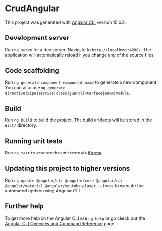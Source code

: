 # CrudAngular

This project was generated with [Angular CLI](https://github.com/angular/angular-cli) version 15.0.2.

## Development server

Run `ng serve` for a dev server. Navigate to `http://localhost:4200/`. The application will automatically reload if you change any of the source files.

## Code scaffolding

Run `ng generate component component-name` to generate a new component. You can also use `ng generate directive|pipe|service|class|guard|interface|enum|module`.

## Build

Run `ng build` to build the project. The build artifacts will be stored in the `dist/` directory.

## Running unit tests

Run `ng test` to execute the unit tests via [Karma](https://karma-runner.github.io).

## Updating this project to higher versions

Run `ng update @angular/cli @angular/core @angular/cdk @angular/material @angular/youtube-player --force` to execute the automated update using Angular CLI.

## Further help

To get more help on the Angular CLI use `ng help` or go check out the [Angular CLI Overview and Command Reference](https://angular.io/cli) page.
